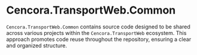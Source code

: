 # Cencora.TransportWeb.Common
`Cencora.TransportWeb.Common` contains source code designed to be shared across various projects within the `Cencora.TransportWeb` ecosystem. This approach promotes code reuse throughout the repository, ensuring a clear and organized structure.